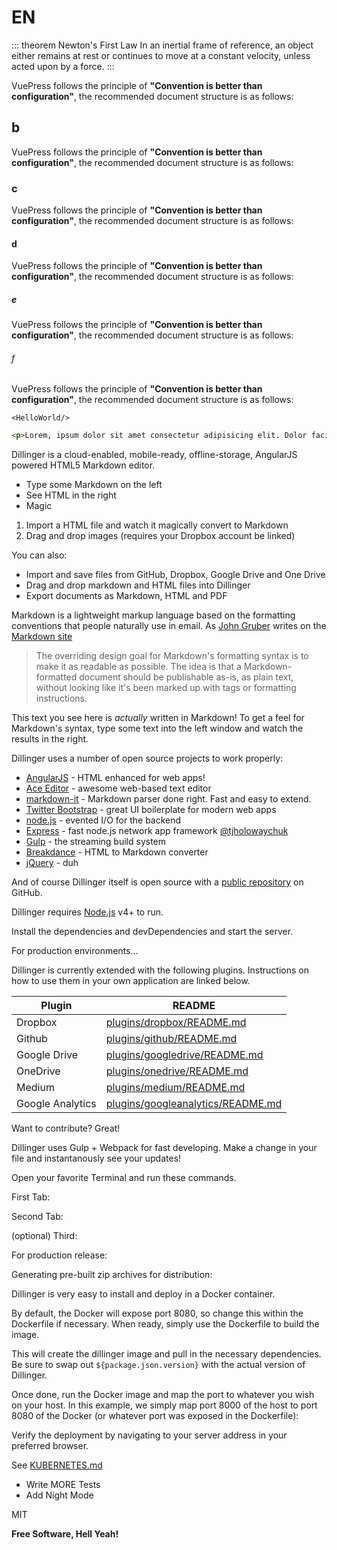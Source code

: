# EN

::: theorem Newton's First Law
In an inertial frame of reference, an object either remains at rest or continues to move at a constant velocity, unless acted upon by a force.
:::

VuePress follows the principle of **"Convention is better than configuration"**, the recommended document structure is as follows:

## b

VuePress follows the principle of **"Convention is better than configuration"**, the recommended document structure is as follows:

### c

VuePress follows the principle of **"Convention is better than configuration"**, the recommended document structure is as follows:

#### d

VuePress follows the principle of **"Convention is better than configuration"**, the recommended document structure is as follows:

##### e

VuePress follows the principle of **"Convention is better than configuration"**, the recommended document structure is as follows:

###### f

VuePress follows the principle of **"Convention is better than configuration"**, the recommended document structure is as follows:

<Preview>
  <template slot="demo">
    <AtHelloWorld/>
  </template>

  ```vue
  <HelloWorld/>
  ```
</Preview>

```html
<p>Lorem, ipsum dolor sit amet consectetur adipisicing elit. Dolor facilis tempore quidem. Repellendus impedit a assumenda laudantium, sed quis temporibus ea! Minus sequi tempore voluptatum nam fuga ipsa, odio veritatis eveniet quisquam aliquam nostrum quae similique ratione culpa molestiae quidem reprehenderit provident praesentium esse. Obcaecati tenetur eum in, tempore, iusto mollitia nemo recusandae alias molestiae commodi hic aliquam suscipit est totam dignissimos cupiditate! Saepe, ex aut. Porro facilis minima minus et expedita veritatis quisquam neque vero nostrum enim officiis quibusdam placeat veniam suscipit assumenda eum pariatur id, aliquid alias eligendi sunt quis ullam aspernatur exercitationem? Dolorum esse assumenda earum nisi voluptatum? Inventore culpa ab corrupti nesciunt, laborum praesentium, fuga quos perspiciatis odit sit magni officiis aliquid dicta est. Id modi commodi quam voluptas obcaecati quidem! Excepturi sunt ad non architecto quia. Ducimus obcaecati cupiditate adipisci laborum rerum hic saepe quidem ab fugiat architecto sint enim aut nisi, sunt excepturi. Corporis sequi tenetur dolor inventore vitae qui et, beatae voluptates hic doloremque. Atque inventore suscipit non maxime? Dolorem quis ipsam voluptas recusandae ipsa, ab aspernatur nisi illum excepturi repudiandae. Mollitia provident quod unde nemo doloribus obcaecati totam sapiente debitis vel consectetur vero dolorem quam doloremque aut iusto laudantium sit architecto voluptas magnam, veritatis fugiat. Aliquid, deserunt libero odio repudiandae aut incidunt est architecto modi praesentium dignissimos voluptate. Blanditiis vel sunt sint officia quod esse nihil quam, possimus ratione sit adipisci aperiam voluptatibus, alias dignissimos atque ex rem fuga nisi laborum voluptatem nemo distinctio iusto odit enim? Id similique voluptas in vero, autem tempore nisi, quo sint, harum voluptates voluptatem ducimus soluta illo quam dolorem incidunt tenetur. Eveniet architecto quo obcaecati aperiam quidem ex molestiae, aut, a alias ut quaerat similique quia magnam odio reprehenderit vero! Totam minima debitis repellat asperiores suscipit doloribus impedit sapiente quisquam facilis, ea in fuga reprehenderit quis?</p>
```

Dillinger is a cloud-enabled, mobile-ready, offline-storage, AngularJS powered HTML5 Markdown editor.

  - Type some Markdown on the left
  - See HTML in the right
  - Magic

1. Import a HTML file and watch it magically convert to Markdown
2. Drag and drop images (requires your Dropbox account be linked)

You can also:

- Import and save files from GitHub, Dropbox, Google Drive and One Drive
- Drag and drop markdown and HTML files into Dillinger
- Export documents as Markdown, HTML and PDF

Markdown is a lightweight markup language based on the formatting conventions that people naturally use in email.  As [John Gruber] writes on the [Markdown site][df1]

> The overriding design goal for Markdown's
> formatting syntax is to make it as readable
> as possible. The idea is that a
> Markdown-formatted document should be
> publishable as-is, as plain text, without
> looking like it's been marked up with tags
> or formatting instructions.

This text you see here is *actually* written in Markdown! To get a feel for Markdown's syntax, type some text into the left window and watch the results in the right.

Dillinger uses a number of open source projects to work properly:

* [AngularJS] - HTML enhanced for web apps!
* [Ace Editor] - awesome web-based text editor
* [markdown-it] - Markdown parser done right. Fast and easy to extend.
* [Twitter Bootstrap] - great UI boilerplate for modern web apps
* [node.js] - evented I/O for the backend
* [Express] - fast node.js network app framework [@tjholowaychuk]
* [Gulp] - the streaming build system
* [Breakdance](http://breakdance.io) - HTML to Markdown converter
* [jQuery] - duh

And of course Dillinger itself is open source with a [public repository][dill]
 on GitHub.

Dillinger requires [Node.js](https://nodejs.org/) v4+ to run.

Install the dependencies and devDependencies and start the server.

For production environments...

Dillinger is currently extended with the following plugins. Instructions on how to use them in your own application are linked below.

| Plugin           | README                                    |
|------------------|-------------------------------------------|
| Dropbox          | [plugins/dropbox/README.md][PlDb]         |
| Github           | [plugins/github/README.md][PlGh]          |
| Google Drive     | [plugins/googledrive/README.md][PlGd]     |
| OneDrive         | [plugins/onedrive/README.md][PlOd]        |
| Medium           | [plugins/medium/README.md][PlMe]          |
| Google Analytics | [plugins/googleanalytics/README.md][PlGa] |

Want to contribute? Great!

Dillinger uses Gulp + Webpack for fast developing.
Make a change in your file and instantanously see your updates!

Open your favorite Terminal and run these commands.

First Tab:

Second Tab:

(optional) Third:

For production release:

Generating pre-built zip archives for distribution:

Dillinger is very easy to install and deploy in a Docker container.

By default, the Docker will expose port 8080, so change this within the Dockerfile if necessary. When ready, simply use the Dockerfile to build the image.

This will create the dillinger image and pull in the necessary dependencies. Be sure to swap out `${package.json.version}` with the actual version of Dillinger.

Once done, run the Docker image and map the port to whatever you wish on your host. In this example, we simply map port 8000 of the host to port 8080 of the Docker (or whatever port was exposed in the Dockerfile):

Verify the deployment by navigating to your server address in your preferred browser.

See [KUBERNETES.md](https://github.com/joemccann/dillinger/blob/master/KUBERNETES.md)

 - Write MORE Tests
 - Add Night Mode

MIT

**Free Software, Hell Yeah!**

[//]: # (These are reference links used in the body of this note and get stripped out when the markdown processor does its job. There is no need to format nicely because it shouldn't be seen. Thanks SO - http://stackoverflow.com/questions/4823468/store-comments-in-markdown-syntax)


   [dill]: <https://github.com/joemccann/dillinger>
   [git-repo-url]: <https://github.com/joemccann/dillinger.git>
   [john gruber]: <http://daringfireball.net>
   [df1]: <http://daringfireball.net/projects/markdown/>
   [markdown-it]: <https://github.com/markdown-it/markdown-it> 
   [Ace Editor]: <http://ace.ajax.org>
   [node.js]: <http://nodejs.org>
   [Twitter Bootstrap]: <http://twitter.github.com/bootstrap/>
   [jQuery]: <http://jquery.com>
   [@tjholowaychuk]: <http://twitter.com/tjholowaychuk>
   [express]: <http://expressjs.com>
   [AngularJS]: <http://angularjs.org>
   [Gulp]: <http://gulpjs.com>

   [PlDb]: <https://github.com/joemccann/dillinger/tree/master/plugins/dropbox/README.md>
   [PlGh]: <https://github.com/joemccann/dillinger/tree/master/plugins/github/README.md>
   [PlGd]: <https://github.com/joemccann/dillinger/tree/master/plugins/googledrive/README.md>
   [PlOd]: <https://github.com/joemccann/dillinger/tree/master/plugins/onedrive/README.md>
   [PlMe]: <https://github.com/joemccann/dillinger/tree/master/plugins/medium/README.md>
   [PlGa]: <https://github.com/RahulHP/dillinger/blob/master/plugins/googleanalytics/README.md>
